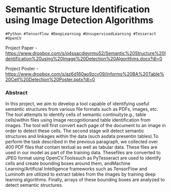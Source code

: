 # Semantic Structure Identification using Image Detection Algorithms
~~~
#Python #TensorFlow #DeepLearning #UnsupervisedLearning #Tesseract #OpenCV
~~~
Project Paper - https://www.dropbox.com/s/q4ssacdievrmu52/Semantic%20Structure%20Identification%20using%20Image%20Detection%20Algorithms.docx?dl=0

Project Poster - https://www.dropbox.com/s/az6d160ao9zcv09/Informs%20BA%20Table%20Cell%20Detection%20Poster.pptx?dl=0

### Abstract
In this project, we aim to develop a tool capable of identifying useful semantic structures from various file formats such as PDFs, images, etc. The tool attempts to identify cells of semantic continuity(e.g., table cells)within files using Image recognitionand table identification from images. The tool will first convert each page of the document to an image in order to detect these cells. The second stage will detect semantic structures and linkages within the data (such asdata presentin tables).To perform the task described in the previous paragraph, we collected over 400 PDF files that contain textual as well as tabular data. These files are used in our model as part of the training data. Thesefiles are converted to JPEG format using OpenCV.Toolssuch as PyTesseract are used to identify cells and create bounding boxes around them, andMachine Learning/Artificial Intelligence frameworks such as TensorFlow and Luminoth are utilized to extract tables from the images by training deep learning algorithms. Finally, arrays of these bounding boxes are analyzed to detect semantic structures.
